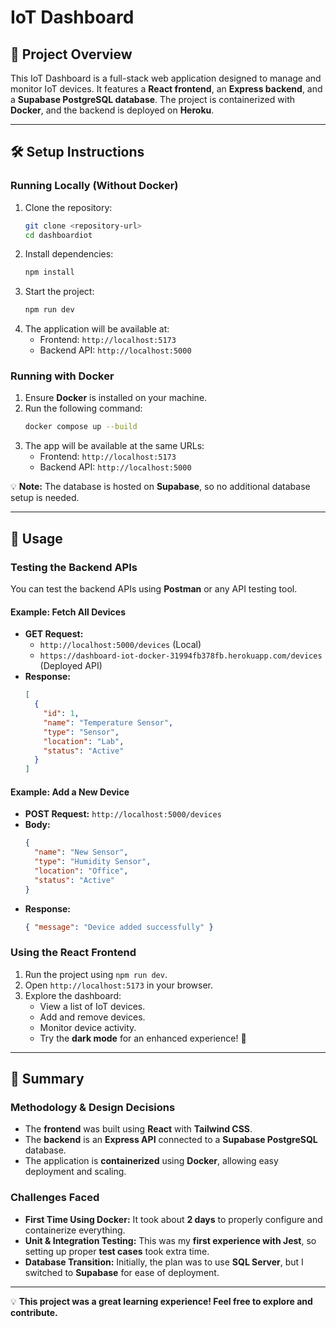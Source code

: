 # IoT Dashboard

## 🚀 Project Overview

This IoT Dashboard is a full-stack web application designed to manage and monitor IoT devices. It features a **React frontend**, an **Express backend**, and a **Supabase PostgreSQL database**. The project is containerized with **Docker**, and the backend is deployed on **Heroku**.

---

## 🛠️ Setup Instructions

### Running Locally (Without Docker)

1. Clone the repository:
   ```sh
   git clone <repository-url>
   cd dashboardiot
   ```
2. Install dependencies:
   ```sh
   npm install
   ```
3. Start the project:
   ```sh
   npm run dev
   ```
4. The application will be available at:
   - Frontend: `http://localhost:5173`
   - Backend API: `http://localhost:5000`

### Running with Docker

1. Ensure **Docker** is installed on your machine.
2. Run the following command:
   ```sh
   docker compose up --build
   ```
3. The app will be available at the same URLs:
   - Frontend: `http://localhost:5173`
   - Backend API: `http://localhost:5000`

💡 **Note:** The database is hosted on **Supabase**, so no additional database setup is needed.

---

## 📌 Usage

### **Testing the Backend APIs**

You can test the backend APIs using **Postman** or any API testing tool.

#### **Example: Fetch All Devices**

- **GET Request:**
  - `http://localhost:5000/devices` (Local)
  - `https://dashboard-iot-docker-31994fb378fb.herokuapp.com/devices` (Deployed API)
- **Response:**
  ```json
  [
    {
      "id": 1,
      "name": "Temperature Sensor",
      "type": "Sensor",
      "location": "Lab",
      "status": "Active"
    }
  ]
  ```

#### **Example: Add a New Device**

- **POST Request:** `http://localhost:5000/devices`
- **Body:**
  ```json
  {
    "name": "New Sensor",
    "type": "Humidity Sensor",
    "location": "Office",
    "status": "Active"
  }
  ```
- **Response:**
  ```json
  { "message": "Device added successfully" }
  ```

### **Using the React Frontend**

1. Run the project using `npm run dev`.
2. Open `http://localhost:5173` in your browser.
3. Explore the dashboard:
   - View a list of IoT devices.
   - Add and remove devices.
   - Monitor device activity.
   - Try the **dark mode** for an enhanced experience! 🌙

---

## 📖 Summary

### **Methodology & Design Decisions**

- The **frontend** was built using **React** with **Tailwind CSS**.
- The **backend** is an **Express API** connected to a **Supabase PostgreSQL** database.
- The application is **containerized** using **Docker**, allowing easy deployment and scaling.

### **Challenges Faced**

- **First Time Using Docker:** It took about **2 days** to properly configure and containerize everything.
- **Unit & Integration Testing:** This was my **first experience with Jest**, so setting up proper **test cases** took extra time.
- **Database Transition:** Initially, the plan was to use **SQL Server**, but I switched to **Supabase** for ease of deployment.

---

💡 **This project was a great learning experience! Feel free to explore and contribute.**

